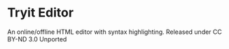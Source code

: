 Tryit Editor
============

An online/offline HTML editor with syntax highlighting. Released under CC BY-ND 3.0 Unported
